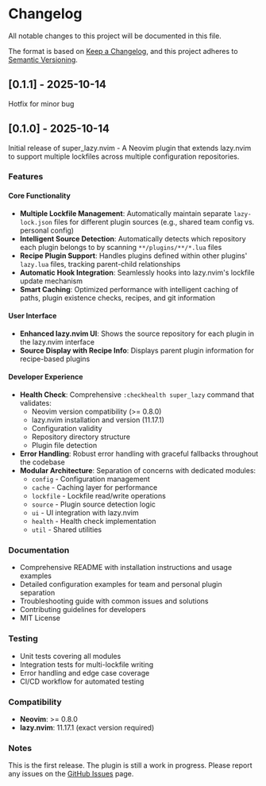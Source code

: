 # Changelog

All notable changes to this project will be documented in this file.

The format is based on [Keep a Changelog](https://keepachangelog.com/en/1.0.0/),
and this project adheres to [Semantic Versioning](https://semver.org/spec/v2.0.0.html).

## [0.1.1] - 2025-10-14

Hotfix for minor bug

## [0.1.0] - 2025-10-14

Initial release of super_lazy.nvim - A Neovim plugin that extends lazy.nvim to support multiple lockfiles across multiple configuration repositories.

### Features

#### Core Functionality
- **Multiple Lockfile Management**: Automatically maintain separate `lazy-lock.json` files for different plugin sources (e.g., shared team config vs. personal config)
- **Intelligent Source Detection**: Automatically detects which repository each plugin belongs to by scanning `**/plugins/**/*.lua` files
- **Recipe Plugin Support**: Handles plugins defined within other plugins' `lazy.lua` files, tracking parent-child relationships
- **Automatic Hook Integration**: Seamlessly hooks into lazy.nvim's lockfile update mechanism
- **Smart Caching**: Optimized performance with intelligent caching of paths, plugin existence checks, recipes, and git information

#### User Interface
- **Enhanced lazy.nvim UI**: Shows the source repository for each plugin in the lazy.nvim interface
- **Source Display with Recipe Info**: Displays parent plugin information for recipe-based plugins

#### Developer Experience
- **Health Check**: Comprehensive `:checkhealth super_lazy` command that validates:
  - Neovim version compatibility (>= 0.8.0)
  - lazy.nvim installation and version (11.17.1)
  - Configuration validity
  - Repository directory structure
  - Plugin file detection
- **Error Handling**: Robust error handling with graceful fallbacks throughout the codebase
- **Modular Architecture**: Separation of concerns with dedicated modules:
  - `config` - Configuration management
  - `cache` - Caching layer for performance
  - `lockfile` - Lockfile read/write operations
  - `source` - Plugin source detection logic
  - `ui` - UI integration with lazy.nvim
  - `health` - Health check implementation
  - `util` - Shared utilities

### Documentation
- Comprehensive README with installation instructions and usage examples
- Detailed configuration examples for team and personal plugin separation
- Troubleshooting guide with common issues and solutions
- Contributing guidelines for developers
- MIT License

### Testing
- Unit tests covering all modules
- Integration tests for multi-lockfile writing
- Error handling and edge case coverage
- CI/CD workflow for automated testing

### Compatibility
- **Neovim**: >= 0.8.0
- **lazy.nvim**: 11.17.1 (exact version required)

### Notes
This is the first release. The plugin is still a work in progress. Please report any issues on the [GitHub Issues](https://github.com/cosmicbuffalo/super_lazy.nvim/issues) page.
